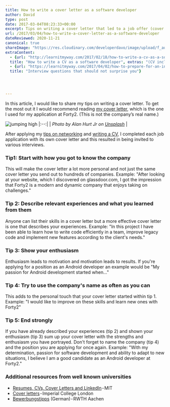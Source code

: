 ```yaml
---
title: How to write a cover letter as a software developer
author: David
type: post
date: 2017-03-04T08:23:33+00:00
excerpt: Tips on writing a cover letter that led to a job offer (cover letter included)
url: /2017/03/04/how-to-write-a-cover-letter-as-a-software-developer
dateReviewed: 2020-11-21
canonical: true
shareImage: "https://res.cloudinary.com/developerdavo/image/upload/f_auto,w_1200/v1605971376/learnitmyway/alan-hurt-jr-Eax7a3sVHAw-unsplash_lmcuna.jpg"
extraContent:
  - {url: "http://learnitmyway.com/2017/02/18/how-to-write-a-cv-as-a-software-developer/", 
  title: "How to write a CV as a software developer", extras: "(CV included)"}
  - {url: "https://learnitmyway.com/2017/04/02/how-to-prepare-for-an-interview-as-a-software-developer-part-i/", 
  title: "Interview questions that should not surprise you"}




---
```


In this article, I would like to share my tips on writing a cover letter. To get the most out it I would recommend reading [my cover letter](https://drive.google.com/file/d/0B3ZNcIeUNLoLLTVwc3VhaTNlZGs/view?usp=sharing), which is the one I used for my application at Forty2. (This is not the company’s real name.)

![jumping high](https://res.cloudinary.com/developerdavo/image/upload/f_auto,w_1000/v1605971376/learnitmyway/alan-hurt-jr-Eax7a3sVHAw-unsplash_lmcuna.jpg)
|:--:|
| *Photo by Alan Hurt Jr on [Unsplash](https://unsplash.com/photos/Eax7a3sVHAw)* |

<!--more-->
<!-- og:description -->

After applying my [tips on networking](https://learnitmyway.com/2017/01/31/how-to-network-as-a-software-developer/) and [writing a CV](http://learnitmyway.com/2017/02/18/how-to-write-a-cv-as-a-software-developer/), I completed each job application with its own cover letter and this resulted in being invited to various interviews.

### Tip1: Start with how you got to know the company

This will make the cover letter a lot more personal and not just the same cover letter you send out to hundreds of companies. Example: "After looking at your website, which I discovered on glassdoor.com, I got the impression that Forty2 is a modern and dynamic company that enjoys taking on challenges."

### Tip 2: Describe relevant experiences and what you learned from them

Anyone can list their skills in a cover letter but a more effective cover letter is one that describes your experiences. Example: "In this project I have been able to learn how to write code efficiently in a team, improve legacy code and implement new features according to the client's needs."

### Tip 3: Show your enthusiasm

Enthusiasm leads to motivation and motivation leads to results. If you're applying for a position as an Android developer an example would be "My passion for Android development started when..."

### Tip 4: Try to use the company's name as often as you can

This adds to the personal touch that your cover letter started within tip 1. Example: "I would like to improve on these skills and learn new ones with Forty2"

### Tip 5: End strongly

If you have already described your experiences (tip 2) and shown your enthusiasm (tip 3) sum up your cover letter with the strengths and enthusiasm you have portrayed. Don't forget to name the company (tip 4) and the position you are applying for once again. Example: "With my determination, passion for software development and ability to adapt to new situations, I believe I am a good candidate as an Android developer at Forty2."

### Additional resources from well known universities

- [Resumes, CVs, Cover Letters and LinkedIn](https://gecd.mit.edu/jobs-and-internships/resumes-cvs-cover-letters-and-linkedin) - MIT
- [Cover letters](https://www.imperial.ac.uk/careers/applications-and-interviews/cover-letters/) - Imperial College London
- [Bewerbungstipps](http://www.rwth-aachen.de/cms/root/Studium/Nach-dem-Studium/Karriere/~top/Bewerbungstipps/) (German) - RWTH Aachen
